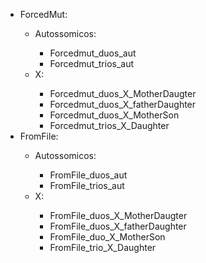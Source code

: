 <ul>

<li>ForcedMut:</li>
	<ul>
		<li>Autossomicos:</li>
			<ul>
				<li>Forcedmut_duos_aut</li>
				<li>Forcedmut_trios_aut</li>
			</ul>
		<li>X:</li>
			<ul>
				<li>Forcedmut_duos_X_MotherDaugter</li>
				<li>Forcedmut_duos_X_fatherDaughter</li>
				<li>Forcedmut_duos_X_MotherSon</li>
				<li>Forcedmut_trios_X_Daughter</li>
			</ul>
	</ul>
<li>FromFile:</li>
	<ul>
		<li>Autossomicos:</li>
		<ul>
			<li>FromFile_duos_aut</li>
			<li>FromFile_trios_aut</li>
		</ul>
		<li>X:</li>
		<ul>
			<li>FromFile_duos_X_MotherDaugter</li>
			<li>FromFile_duos_X_fatherDaughter</li>
			<li>FromFile_duo_X_MotherSon</li>	
			<li>FromFile_trio_X_Daughter</li>	
		</ul>
	</ul>
</ul>

	

